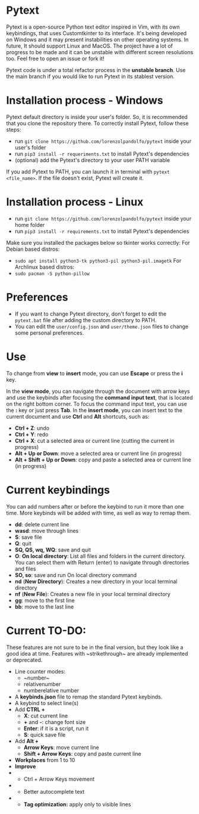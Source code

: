 # Pytext
Pytext is a open-source Python text editor inspired in Vim, with its own keybindings, that uses Customtkinter to its interface. 
It's being developed on Windows and it may present instabilities on other operating systems. In future, It should support Linux and MacOS.
The project have a lot of progress to be made and it can be unstable with different screen resolutions too.
Feel free to open an issue or fork it!

Pytext code is under a total refactor process in the **unstable branch**. Use the main branch if you would like to run Pytext in its stablest version.

# Installation process - Windows
Pytext default directory is inside your user's folder. So, it is recommended that you clone the repository there.
To correctly install Pytext, follow these steps:
- run `git clone https://github.com/lorenzolpandolfo/pytext` inside your user's folder
- run `pip3 install -r requeriments.txt` to install Pytext's dependencies
- (optional) add the Pytext's directory to your user PATH variable

If you add Pytext to PATH, you can launch it in terminal with `pytext <file_name>`. If the file doesn't exist, Pytext will create it.

# Installation process - Linux
- run `git clone https://github.com/lorenzolpandolfo/pytext` inside your home folder
- run `pip3 install -r requirements.txt` to install Pytext's dependencies

Make sure you installed the packages below so tkinter works correctly:
For Debian based distros:
- `sudo apt install python3-tk python3-pil python3-pil.imagetk`
For Archlinux based distros:
- `sudo pacman -S python-pillow`



# Preferences
- If you want to change Pytext directory, don't forget to edit the `pytext.bat` file after adding the custom directory to PATH.
- You can edit the `user/config.json` and `user/theme.json` files to change some personal preferences.

# Use
To change from **view** to **insert** mode, you can use **Escape** or press the **i** key.

In the **view mode**, you can navigate through the document with arrow keys and use the keybinds after focusing the **command input text**, that is located on the right bottom corner.
To focus the command input text, you can use the **:** key or just press **Tab**.
In the **insert mode**, you can insert text to the current document and use **Ctrl** and **Alt** shortcuts, such as:
- **Ctrl + Z**: undo 
- **Ctrl + Y**: redo 
- **Ctrl + X**: cut a selected area or current line (cutting the current in progress)
- **Alt + Up or Down**: move a selected area or current line (in progress)
- **Alt + Shift + Up or Down**: copy and paste a selected area or current line (in progress)

# Current keybindings
You can add numbers after or before the keybind to run it more than one time. More keybinds will be added with time, as well as way to
remap them.
- **dd**: delete current line
- **wasd**: move through lines
- **S**: save file
- **Q**: quit
- **SQ, QS, wq, WQ**: save and quit
- **O**: **On local directory**: List all files and folders in the current directory. You can select them with Return (enter) to navigate through directories and files
- **SO, so**: save and run On local directory command
- **nd** (**New Directory**): Creates a new directory in your local terminal directory
- **nf** (**New File**): Creates a new file in your local terminal directory
- **gg**: move to the first line
- **bb**: move to the last line

# Current TO-DO:
These features are not sure to be in the final version, but they look like a good idea at time. Features with ~strikethrough~ are already implemented or deprecated.
- Line counter modes:
  - ~number~
  - relativenumber
  - numberelative number
- A **keybinds.json** file to remap the standard Pytext keybinds.
- A keybind to select line(s)
- Add **CTRL +**
  - **X**: cut current line
  - **+** and **-**: change font size
  - **Enter**: if it is a script, run it
  - **S**: quick save file
- Add **Alt +**
  - **Arrow Keys**: move current line
  - **Shift + Arrow Keys**: copy and paste current line
- **Workplaces** from 1 to 10
- **Improve**
- - Ctrl + Arrow Keys movement
- - Better autocomplete text
- - **Tag optimization:** apply only to visible lines 
